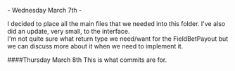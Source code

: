 <p>- Wednesday March 7th -</p>
<p>I decided to place all the main files that we needed into this folder. I've also did an update, very small, to the interface. </br \>
I'm not quite sure what return type we need/want for the FieldBetPayout but we can discuss more about it when we need to implement it.
</p>

####Thursday March 8th
This is what commits are for.
